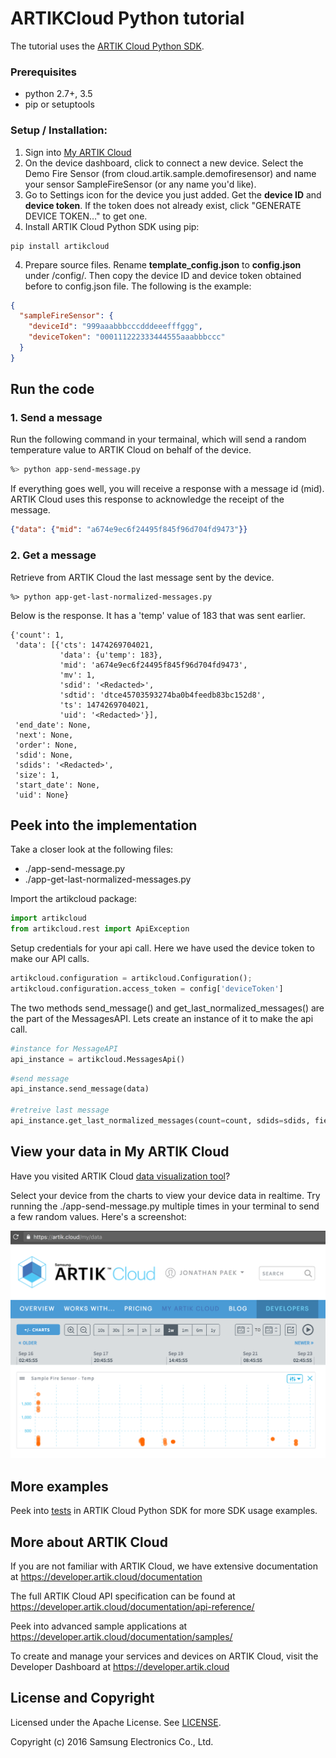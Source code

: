 # ARTIKCloud Python tutorial

The tutorial uses the [ARTIK Cloud Python SDK](https://github.com/artikcloud/artikcloud-python).

### Prerequisites
* python 2.7+, 3.5
* pip or setuptools

### Setup / Installation:

 1. Sign into [My ARTIK Cloud](https://artik.cloud/)
 2. On the device dashboard, click to connect a new device. Select the Demo Fire Sensor (from cloud.artik.sample.demofiresensor) and name your sensor SampleFireSensor (or any name you'd like).
 3. Go to Settings icon for the device you just added. Get the **device ID** and **device token**. If the token does not already exist, click "GENERATE DEVICE TOKEN…" to get one.
 3. Install ARTIK Cloud Python SDK using pip:
  ```
  pip install artikcloud
  ```
 4. Prepare source files. Rename **template_config.json** to **config.json** under /config/. Then copy the device ID and device token obtained before to config.json file. The following is the example:
```json
{
  "sampleFireSensor": {
    "deviceId": "999aaabbbcccdddeeefffggg",
    "deviceToken": "000111222333444555aaabbbccc"
  }
}
```

## Run the code

### 1. Send a message 
Run the following command in your termainal, which will send a random temperature value to ARTIK Cloud on behalf of the device. 
```bash
%> python app-send-message.py
```
If everything goes well, you will receive a response with a message id (mid). ARTIK Cloud uses this response to acknowledge the receipt of the message.
```json
{"data": {"mid": "a674e9ec6f24495f845f96d704fd9473"}}
```

### 2. Get a message
Retrieve from ARTIK Cloud the last message sent by the device.
```
%> python app-get-last-normalized-messages.py
```
Below is the response. It has a 'temp' value of 183 that was sent earlier.
```
{'count': 1,
 'data': [{'cts': 1474269704021,
           'data': {u'temp': 183},
           'mid': 'a674e9ec6f24495f845f96d704fd9473',
           'mv': 1,
           'sdid': '<Redacted>',
           'sdtid': 'dtce45703593274ba0b4feedb83bc152d8',
           'ts': 1474269704021,
           'uid': '<Redacted>'}],
 'end_date': None,
 'next': None,
 'order': None,
 'sdid': None,
 'sdids': '<Redacted>',
 'size': 1,
 'start_date': None,
 'uid': None}
```

## Peek into the implementation
Take a closer look at the following files:
* ./app-send-message.py 
* ./app-get-last-normalized-messages.py

Import the artikcloud package:

```python
import artikcloud
from artikcloud.rest import ApiException
```

Setup credentials for your api call. Here we have used the device token to make our API calls.

```python
artikcloud.configuration = artikcloud.Configuration();
artikcloud.configuration.access_token = config['deviceToken']
```

The two methods send_message() and get_last_normalized_messages() are the part of the MessagesAPI. Lets create an instance of it to make the api call.

```python
#instance for MessageAPI
api_instance = artikcloud.MessagesApi()
```

```python
#send message
api_instance.send_message(data)

#retreive last message
api_instance.get_last_normalized_messages(count=count, sdids=sdids, field_presence=field_presence)
```

## View your data in My ARTIK Cloud

Have you visited ARTIK Cloud [data visualization tool](https://artik.cloud/my/data)?

Select your device from the charts to view your device data in realtime.   Try running the ./app-send-message.py multiple times in your terminal to send a few random values.  Here's a screenshot:

![GitHub Logo](./img/screenshot-firesensor-datachart.png)

## More examples

Peek into [tests](https://github.com/artikcloud/artikcloud-python/tree/master/test) in ARTIK Cloud Python SDK for more SDK usage examples.

More about ARTIK Cloud
---------------

If you are not familiar with ARTIK Cloud, we have extensive documentation at https://developer.artik.cloud/documentation

The full ARTIK Cloud API specification can be found at https://developer.artik.cloud/documentation/api-reference/

Peek into advanced sample applications at https://developer.artik.cloud/documentation/samples/

To create and manage your services and devices on ARTIK Cloud, visit the Developer Dashboard at https://developer.artik.cloud

License and Copyright
---------------------

Licensed under the Apache License. See [LICENSE](https://github.com/artikcloud/tutorial-python-sdksample/blob/master/LICENSE).

Copyright (c) 2016 Samsung Electronics Co., Ltd.

